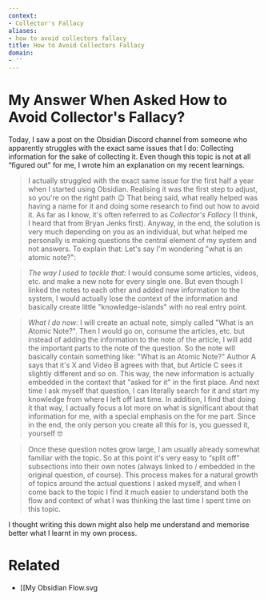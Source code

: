 ```yaml
---
context:
- Collector's Fallacy
aliases:
- how to avoid collectors fallacy
title: How to Avoid Collectors Fallacy
domain:
- ''
---
```


# My Answer When Asked How to Avoid Collector's Fallacy?

Today, I saw a post on the Obsidian Discord channel from someone who apparently struggles with the exact same issues that I do: Collecting information for the sake of collecting it. Even though this topic is not at all “figured out” for me, I wrote him an explanation on my recent learnings.

> I actually struggled with the exact same issue for the first half a year when I started using Obsidian. Realising it was the first step to adjust, so you're on the right path 😉 That being said, what really helped was having a name for it and doing some research to find out how to avoid it. As far as I know, it's often referred to as _Collector's Fallacy_ (I think, I heard that from Bryan Jenks first). Anyway, in the end, the solution is very much depending on you as an individual, but what helped me personally is making questions the central element of my system and not answers. To explain that: Let's say I'm wondering "what is an atomic note?":

> _The way I used to tackle that:_ I would consume some articles, videos, etc. and make a new note for every single one. But even though I linked the notes to each other and added new information to the system, I would actually lose the context of the information and basically create little "knowledge-islands" with no real entry point.

> _What I do now:_ I will create an actual note, simply called "What is an Atomic Note?". Then I would go on, consume the articles, etc. but instead of adding the information to the note of the article, I will add the important parts to the note of the question. So the note will basically contain something like: "What is an Atomic Note?" Author A says that it's X and Video B agrees with that, but Article C sees it slightly different and so on. This way, the new information is actually embedded in the context that "asked for it" in the first place. And next time I ask myself that question, I can literally search for it and start my knowledge from where I left off last time. In addition, I find that doing it that way, I actually focus a lot more on what is significant about that information for me, with a special emphasis on the for me part. Since in the end, the only person you create all this for is, you guessed it, yourself 🤓

> Once these question notes grow large, I am usually already somewhat familiar with the topic. So at this point it's very easy to “split off” subsections into their own notes (always linked to / embedded in the original question, of course). This process makes for a natural growth of topics around the actual questions I asked myself, and when I come back to the topic I find it much easier to understand both the flow and context of what I was thinking the last time I spent time on this topic.

I thought writing this down might also help me understand and memorise better what I learnt in my own process.

# Related

- [[My Obsidian Flow.svg